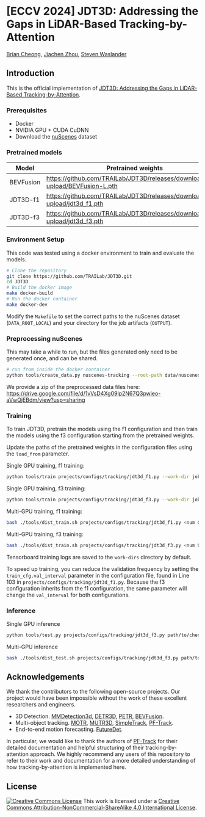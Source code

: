 # [ECCV 2024] JDT3D: Addressing the Gaps in LiDAR-Based Tracking-by-Attention

[Brian Cheong](https://scholar.google.com/citations?user=q2x6PFwAAAAJ&hl=en&oi=sra), [Jiachen Zhou](https://scholar.google.ca/citations?user=QXfkGNwAAAAJ&hl=en), [Steven Waslander](https://www.trailab.utias.utoronto.ca/)

## Introduction

This is the official implementation of [JDT3D: Addressing the Gaps in LiDAR-Based Tracking-by-Attention](https://arxiv.org/abs/2407.04926).

<!-- If you find our code or paper useful, please cite by:
```tex

``` -->

### Prerequisites

* Docker
* NVIDIA GPU + CUDA CuDNN
* Download the [nuScenes](https://www.nuscenes.org/) dataset

### Pretrained models

| Model | Pretrained weights |
| --- | --- |
| BEVFusion | <https://github.com/TRAILab/JDT3D/releases/download/ckpt-upload/BEVFusion-L.pth> |
| JDT3D-f1 | <https://github.com/TRAILab/JDT3D/releases/download/ckpt-upload/jdt3d_f1.pth> |
| JDT3D-f3 | <https://github.com/TRAILab/JDT3D/releases/download/ckpt-upload/jdt3d_f3.pth> |

### Environment Setup

This code was tested using a docker environment to train and evaluate the models.

```bash
# Clone the repository
git clone https://github.com/TRAILab/JDT3D.git
cd JDT3D
# Build the docker image
make docker-build
# Run the docker container
make docker-dev
```

Modify the `Makefile` to set the correct paths to the nuScenes dataset (`DATA_ROOT_LOCAL`) and your directory for the job artifacts (`OUTPUT`).

### Preprocessing nuScenes

This may take a while to run, but the files generated only need to be generated once, and can be shared.

```bash
# run from inside the docker container
python tools/create_data.py nuscenes-tracking --root-path data/nuscenes --version v1.0-trainval --out-dir data/nuscenes --extra-tag nuscenes_track
```
We provide a zip of the preprocessed data files here: https://drive.google.com/file/d/1vVsD4Xg09lp2N67Q3pwieo-aVwQjEBdm/view?usp=sharing


### Training

To train JDT3D, pretrain the models using the f1 configuration and then train the models using the f3 configuration starting from the pretrained weights.

Update the paths of the pretrained weights in the configuration files using the `load_from` parameter.

Single GPU training, f1 training:

```bash
python tools/train projects/configs/tracking/jdt3d_f1.py --work-dir job_artifacts/jdt3d_f1
```

Single GPU training, f3 training:

```bash
python tools/train projects/configs/tracking/jdt3d_f3.py --work-dir job_artifacts/jdt3d_f3
```

Multi-GPU training, f1 training:

```bash
bash ./tools/dist_train.sh projects/configs/tracking/jdt3d_f1.py <num GPUs> --work-dir job_artifacts/jdt3d_f1
```

Multi-GPU training, f3 training:

```bash
bash ./tools/dist_train.sh projects/configs/tracking/jdt3d_f3.py <num GPUs> --work-dir job_artifacts/jdt3d_f3
```

Tensorboard training logs are saved to the `work-dirs` directory by default.

To speed up training, you can reduce the validation frequency by setting the `train_cfg.val_interval` parameter in the configuration file, found in Line 103 in `projects/configs/tracking/jdt3d_f1.py`. Because the f3 configuration inherits from the f1 configuration, the same parameter will change the `val_interval` for both configurations.

### Inference

Single GPU inference
  
```bash
python tools/test.py projects/configs/tracking/jdt3d_f3.py path/to/checkpoint --work-dir path/to/output
```

Multi-GPU inference

```bash
bash ./tools/dist_test.sh projects/configs/tracking/jdt3d_f3.py path/to/checkpoint <num GPUs> --work-dir path/to/output
```

## Acknowledgements

We thank the contributors to the following open-source projects. Our project would have been impossible without the work of these excellent researchers and engineers.

* 3D Detection. [MMDetection3d](https://github.com/open-mmlab/mmdetection3d), [DETR3D](https://github.com/WangYueFt/detr3d), [PETR](https://github.com/megvii-research/PETR), [BEVFusion](https://github.com/mit-han-lab/bevfusion).
* Multi-object tracking. [MOTR](https://github.com/megvii-research/MOTR), [MUTR3D](https://github.com/a1600012888/MUTR3D), [SimpleTrack](https://github.com/tusen-ai/SimpleTrack), [PF-Track](https://github.com/TRI-ML/PF-Track).
* End-to-end motion forecasting. [FutureDet](https://github.com/neeharperi/FutureDet).

In particular, we would like to thank the authors of [PF-Track](https://github.com/TRI-ML/PF-Track) for their detailed documentation and helpful structuring of their tracking-by-attention approach. We highly recommend any users of this repository to refer to their work and documentation for a more detailed understanding of how tracking-by-attention is implemented here.

## License

[![Creative Commons License](https://i.creativecommons.org/l/by-nc-sa/4.0/88x31.png)](http://creativecommons.org/licenses/by-nc-sa/4.0/)
This work is licensed under a [Creative Commons Attribution-NonCommercial-ShareAlike 4.0 International License](http://creativecommons.org/licenses/by-nc-sa/4.0/).
